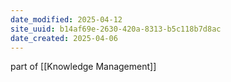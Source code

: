 ```yaml
---
date_modified: 2025-04-12
site_uuid: b14af69e-2630-420a-8313-b5c118b7d8ac
date_created: 2025-04-06
---
```


part of [[Knowledge Management]]